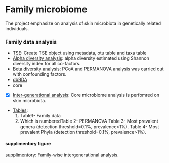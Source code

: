 # Family microbiome
The project emphasize on analysis of skin microbiota in genetically related individuals.

### Family data analysis

- [TSE](fam_tse.Rmd): Create TSE object using metadata, otu table and taxa table
- [Alpha diversity analysis](tse_alpha.md): alpha diversity estimated using Shannon diversity index for all co-factors.
- [Beta diversity analysis](tse_beta.md): PCoA and PERMANOVA analysis was carried out with confounding factors.
- [dbRDA](RDA.md)
- core
- [x] [Inter-generational analysis](Intergeneration_analysis.md): Core microbiome analysis is perfomred on skin microbiota.
- [Tables](tables.md): 
   1. Table1- Family data
     2. Which is numberedTable 2- PERMANOVA
  Table 3- Most prevalent genera (detection threshold=0.1%, prevalence>1%).
  Table 4-  Most prevalent Phyla (detection threshold=0.1%, prevalence>1%).

#### supplimentory figure
[supplimentory](supplimentory.md): Family-wise intergenerational analysis.
